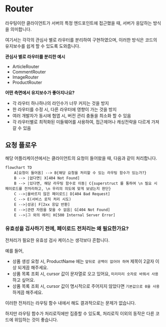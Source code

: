 
# Router

라우팅이란 클라이언트가 서버의 특정 엔드포인트에 접근했을 때, 서버가 응답하는 방식을 의미합니다.

여기서는 각각의 관심사 별로 라우터를 분리하여 구현하였으며,
이러한 방식은 코드의 유지보수를 쉽게 할 수 있도록 도와줍니다. 

**관심사 별로 라우터를 분리한 예시**

- ArticleRouter
- CommentRouter
- ImageRouter
- ProductRouter

**어떤 측면에서 유지보수가 좋아지나요?**

- 각 라우터 하나하나의 라인수가 너무 커지는 것을 방지
- 한 라우터를 수정 시, 다른 라우터에 영향이 가는 것을 방지
- 여러 개발자가 동시에 협엽 시, 버전 관리 충돌을 최소화 할 수 있음
- 각 라우터별로 최적화된 미들웨어를 사용하여, 접근제어나 캐싱전략을 다르게 가져갈 수 있음

## 요청 플로우

해당 어플리케이션에서는 클라이언트의 요청이 들어왔을 때, 다음과 같이 처리합니다.

```mermaid
flowchart TD
    A[요청이 들어옴] --> B{해당 요청을 처리할 수 있는 라우팅 함수가 있는가?}
    B --> |없다면| X[404 Not Found]
    B --> |있다면, 해당 라우팅 함수로 이동| C{superstruct 를 통하여 \n 필요 시 페이로드를 전처리하고, \n 우리의 의도에 맞게 보냈는지 판단}
    C -->|올바르지 않은 페이로드| D[404 Bad Request]
    C --> E(서비스 로직 처리 시도)
    E -->|성공| F[2xx 응답 반환]
    E -->|관련 자원을 찾을 수 없음| G[404 Not Found]
    E -->|그 외의 에러| H[500 Internal Server Error]
```

### 유효성을 검사하기 전에, 페이로드 전처리는 왜 필요한가요?

전처리가 필요한 유효성 검사 케이스는 생각보다 흔합니다.

예를 들어,

- 상품 생성 요청 시, ProductName 에는 `앞뒤로 공백이 없어야 하며` 제목이 2글자 이상 되게끔 해주세요.
- 상품 목록 조회 시, cursor 값이 문자열로 오고 있어요, `미리미리 숫자로 바꿔서 사용` 하고 싶어요.
- 상품 목록 조회 시, cursor 값이 명시적으로 주어지지 않았다면 `기본값으로 0을 사용` 하게끔 해주세요.

이러한 전처리는 라우팅 함수 내에서 해도 결과적으로는 문제가 없습니다.

하지만 라우팅 함수가 처리로직에만 집중할 수 있도록,
처리로직 이외의 동작은 다른 코드에 위임하는 것이 좋습니다.
